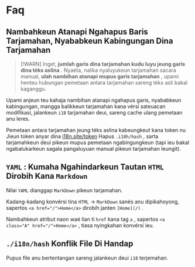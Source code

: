 # Faq

## Nambahkeun Atanapi Ngahapus Baris Tarjamahan, Nyababkeun Kabingungan Dina Tarjamahan

> [!WARN]
> Inget, **jumlah garis dina tarjamahan kudu luyu jeung garis dina téks aslina** .
> Nyaéta, nalika nyaluyukeun tarjamahan sacara manual, **ulah nambihan atanapi mupus garis tarjamahan** , upami henteu hubungan pemetaan antara tarjamahan sareng téks asli bakal kaganggu.

Upami anjeun teu kahaja nambihan atanapi ngahapus garis, nyababkeun kabingungan, mangga balikkeun tarjamahan kana vérsi sateuacan modifikasi, jalankeun `i18` tarjamahan deui, sareng cache ulang pemetaan anu leres.

Pemetaan antara tarjamahan jeung téks aslina kabeungkeut kana token nu Jieun token anyar dina [i18n.site/token](//i18n.site/token) Hapus `.i18h/hash` , sarta tarjamahkeun deui pikeun mupus pemetaan ngabingungkeun (tapi ieu bakal ngabalukarkeun sagala pangaluyuan manual pikeun tarjamahan leungit).

## `YAML` : Kumaha Ngahindarkeun Tautan `HTML` Dirobih Kana `Markdown`

Nilai `YAML` dianggap `MarkDown` pikeun tarjamahan.

Kadang-kadang konvérsi tina `HTML` → `MarkDown` sanés anu dipikahoyong, sapertos `<a href="/">Home</a>` dirobih janten `[Home](/)` .

Nambahkeun atribut naon waé lian ti `href` kana tag `a` , sapertos `<a class="A" href="/">Home</a>` , tiasa nyingkahan konvérsi ieu.

## `./i18n/hash` Konflik File Di Handap

Pupus file anu bertentangan sareng jalankeun deui `i18` terjemahan.